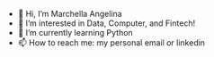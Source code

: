 - 👋 Hi, I’m Marchella Angelina
- 👀 I’m interested in Data, Computer, and Fintech!
- 🌱 I’m currently learning Python
- 📫 How to reach me: my personal email or linkedin

<!---
MarchellaAngelina/MarchellaAngelina is a ✨ special ✨ repository because its `README.md` (this file) appears on your GitHub profile.
You can click the Preview link to take a look at your changes.
--->
